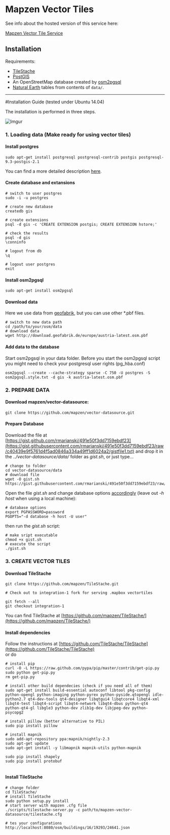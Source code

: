 Mapzen Vector Tiles
========================

See info about the hosted version of this service here:

[Mapzen Vector Tile Service](https://github.com/mapzen/vector-datasource/wiki/Mapzen-Vector-Tile-Service)

Installation
------------

Requirements:

* [TileStache](http://tilestache.org)
* [PostGIS](http://postgis.net)
* An OpenStreetMap database created by [osm2pgsql](http://wiki.openstreetmap.org/wiki/Osm2pgsql)
* [Natural Earth](http://www.naturalearthdata.com) tables from contents of `data/`.


------------

#Installation Guide
(tested under Ubuntu 14.04)

The installation is performed in three steps.

![Imgur](http://i.imgur.com/mNADpl1.png)

### 1. Loading data (Make ready for using vector tiles)

#### Install postgres

```shell
sudo apt-get install postgresql postgresql-contrib postgis postgresql-9.3-postgis-2.1
```

You can find a more detailed description [here](http://wiki.openstreetmap.org/wiki/PostGIS/Installation#Ubuntu_14.04_LTS).

#### Create database and extansions

```shell
# switch to user postgres
sudo -i -u postgres

# create new database
createdb gis

# create extensions
psql -d gis -c 'CREATE EXTENSION postgis; CREATE EXTENSION hstore;'

# check the results
psql -d gis
\conninfo 

# logout from db
\q

# logout user postgres
exit
```

#### Install osm2pgsql

```shell
sudo apt-get install osm2pgsql
```

#### Download data

Here we use data from [geofabrik](http://download.geofabrik.de/), but you can use other *.pbf files.

```shell
# switch to new data path
cd /path/to/your/osm/data
# download data
wget http://download.geofabrik.de/europe/austria-latest.osm.pbf
```

#### Add data to the database
Start osm2pgsql in your data folder. Before you start the osm2pgsql script you might need to check your postgresql user rights (pg_hba.conf) 
```shell
osm2pgsql --create --cache-strategy sparse -C 750 -U postgres -S osm2pgsql.style.txt -d gis -k austria-latest.osm.pbf 
```



### 2. PREPARE DATA

#### **Download** mapzen/vector-datasource:

```shell
git clone https://github.com/mapzen/vector-datasource.git
```

#### **Prepare Database** 

Download the file at [https://gist.github.com/rmarianski/491e50f3dd7159ebdf23](https://gist.githubusercontent.com/rmarianski/491e50f3dd7159ebdf23/raw/c40439e9f5761d4f5ad0846a334a49ff1d6024a2/gistfile1.txt) and drop it in the *../vector-datasource/data/* folder as *gist.sh*, or just type...

```shell
# change to folder
cd vector-datasource/data
# download file
wget -O gist.sh https://gist.githubusercontent.com/rmarianski/491e50f3dd7159ebdf23/raw/c40439e9f5761d4f5ad0846a334a49ff1d6024a2/gistfile1.txt
```
Open the file *gist.sh*  and change database options [accordingly](https://gist.github.com/rmarianski)  (leave out *-h host* when using a local machine):
```shell
# database options
export PGPASSWORD=password
PGOPTS="-d database -h host -U user"

```
then run the *gist.sh* script:
```shell
# make sript executable
chmod +x gist.sh
# execute the script
./gist.sh
```

### 3. CREATE VECTOR TILES

#### Download TileStache

```shell
git clone https://github.com/mapzen/TileStache.git

# Check out to integration-1 fork for serving .mapbox vectortiles

git fetch --all
git checkout integration-1
```
You can find TileStache at [https://github.com/mapzen/TileStache/](https://github.com/mapzen/TileStache/)

#### Install dependencies

Follow the instructions at [https://github.com/TileStache/TileStache](https://github.com/TileStache/TileStache)   
or do
```shell
# install pip
curl -O -L https://raw.github.com/pypa/pip/master/contrib/get-pip.py
sudo python get-pip.py
rm get-pip.py

# install other build dependecies (check if you need all of them)
sudo apt-get install build-essential autoconf libtool pkg-config python-opengl python-imaging python-pyrex python-pyside.qtopengl idle-python2.7 qt4-dev-tools qt4-designer libqtgui4 libqtcore4 libqt4-xml libqt4-test libqt4-script libqt4-network libqt4-dbus python-qt4 python-qt4-gl libgle3 python-dev zlib1g-dev libjpeg-dev python-psycopg2

# install pillow (better alternative to PIL)
sudo pip install pillow

# install mapnik
sudo add-apt-repository ppa:mapnik/nightly-2.3
sudo apt-get update
sudo apt-get install -y libmapnik mapnik-utils python-mapnik

sudo pip install shapely
sudo pip install protobuf


```


#### Install TileStache
```shell
# change folder
cd TileStache/
# install TileStache
sudo python setup.py install
# start server with mapzen .cfg file
./scripts/tilestache-server.py -c path/to/mapzen-vector-datasource/tilestache.cfg

# tes your configurations
http://localhost:8080/osm/buildings/16/19293/24641.json
```

